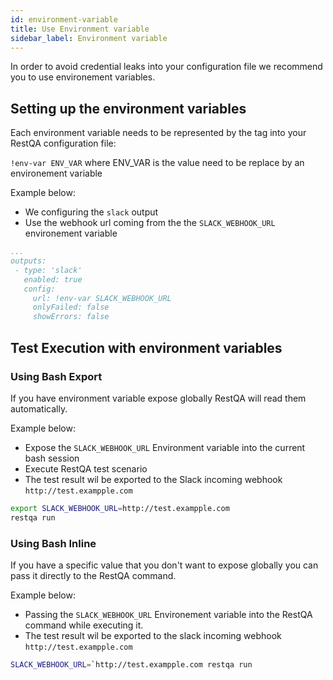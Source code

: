 ```yaml
---
id: environment-variable
title: Use Environment variable
sidebar_label: Environment variable
---
```


In order to avoid credential leaks into your configuration file we recommend you to use environement variables.

## Setting up the environment variables

Each environment variable needs to be represented by the tag into your RestQA configuration file:

`!env-var ENV_VAR` where ENV_VAR is the value need to be replace by an environement variable

Example below:

* We configuring the `slack` output
* Use the webhook url coming from the the `SLACK_WEBHOOK_URL` environement variable


```yaml title=" .restqa.yml"
...
outputs:
 - type: 'slack'
   enabled: true
   config: 
     url: !env-var SLACK_WEBHOOK_URL
     onlyFailed: false
     showErrors: false
```

## Test Execution with environment variables

### Using Bash Export

If you have environment variable expose globally RestQA will read them automatically.

Example below:

* Expose the `SLACK_WEBHOOK_URL` Environment variable into the current bash session
* Execute RestQA test scenario
* The test result wil be exported to the Slack incoming webhook `http://test.exampple.com`

```bash
export SLACK_WEBHOOK_URL=http://test.exampple.com
restqa run
```

### Using Bash Inline

If you have a specific value that you don't want to expose globally you can pass it directly to the RestQA command.

Example below:

* Passing the `SLACK_WEBHOOK_URL` Environement variable into the RestQA command while executing it.
* The test result wil be exported to the slack incoming webhook `http://test.exampple.com`

```bash
SLACK_WEBHOOK_URL=`http://test.exampple.com restqa run
```
